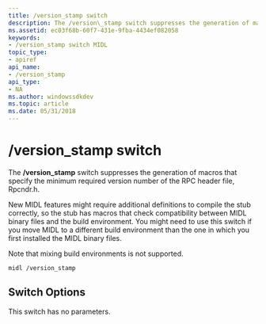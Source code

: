```yaml
---
title: /version_stamp switch
description: The /version\_stamp switch suppresses the generation of macros that specify the minimum required version number of the RPC header file, Rpcndr.h.
ms.assetid: ec03f68b-60f7-431e-9fba-4434ef082058
keywords:
- /version_stamp switch MIDL
topic_type:
- apiref
api_name:
- /version_stamp
api_type:
- NA
ms.author: windowssdkdev
ms.topic: article
ms.date: 05/31/2018
---
```


# /version\_stamp switch

The **/version\_stamp** switch suppresses the generation of macros that specify the minimum required version number of the RPC header file, Rpcndr.h.

New MIDL features might require additional definitions to compile the stub correctly, so the stub has macros that check compatibility between MIDL binary files and the build environment. You might need to use this switch if you move MIDL to a different build environment than the one in which you first installed the MIDL binary files.

Note that mixing build environments is not supported.

``` syntax
midl /version_stamp
```

## Switch Options

This switch has no parameters.

 

 




